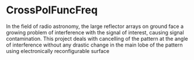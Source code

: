 # CrossPolFuncFreq
In the field of radio astronomy, the large reflector arrays on ground face a growing problem of interference with the signal of interest, causing signal contamination. This project deals with cancelling of the pattern at the angle of interference without any drastic change in the main lobe of the pattern using electronically reconfigurable surface
